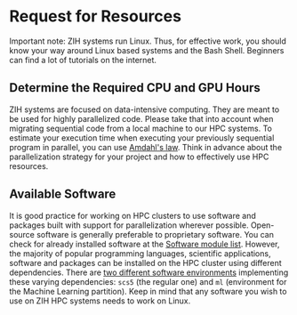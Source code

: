 # Request for Resources

Important note: ZIH systems run Linux. Thus, for effective work, you should know your way around
Linux based systems and the Bash Shell. Beginners can find a lot of tutorials on the internet.

## Determine the Required CPU and GPU Hours

ZIH systems are focused on data-intensive computing. They are meant to be used for highly
parallelized code. Please take that into account when migrating sequential code from a local
machine to our HPC systems. To estimate your execution time when executing your previously sequential program
in parallel, you can use [Amdahl's law][1]. Think in advance about the parallelization strategy for
your project and how to effectively use HPC resources.

## Available Software

It is good practice for working on HPC clusters to use software and packages built with support for parallelization
wherever possible. Open-source software is generally preferable to proprietary software. You can check
for already installed software at the [Software module list][2]. However, the majority of popular
programming languages, scientific applications, software and packages can be installed on the HPC
cluster using different dependencies. There are
[two different software environments](../software/modules.md) implementing these varying
dependencies: `scs5` (the regular one) and `ml` (environment for the Machine Learning partition).
Keep in mind that any software you wish to use on ZIH HPC systems needs to work on Linux.

[1]: https://en.wikipedia.org/wiki/Amdahl%27s_law
[2]: https://gauss-allianz.de/de/application?organizations%5B0%5D=1200
